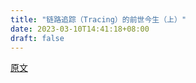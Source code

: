 ```yaml
---
title: "链路追踪（Tracing）的前世今生（上）"
date: 2023-03-10T14:41:18+08:00
draft: false
---
```


[原文](https://mp.weixin.qq.com/s/HaYWdaBsyQOO7u4wU9ithA)
